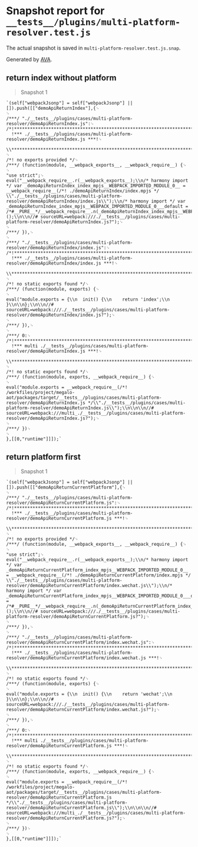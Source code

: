 # Snapshot report for `__tests__/plugins/multi-platform-resolver.test.js`

The actual snapshot is saved in `multi-platform-resolver.test.js.snap`.

Generated by [AVA](https://ava.li).

## return index without platform

> Snapshot 1

    `(self["webpackJsonp"] = self["webpackJsonp"] || []).push([["demoApiReturnIndex"],{␊
    ␊
    /***/ "./__tests__/plugins/cases/multi-platform-resolver/demoApiReturnIndex.js":␊
    /*!*******************************************************************************!*\\␊
      !*** ./__tests__/plugins/cases/multi-platform-resolver/demoApiReturnIndex.js ***!␊
      \\*******************************************************************************/␊
    /*! no exports provided */␊
    /***/ (function(module, __webpack_exports__, __webpack_require__) {␊
    ␊
    "use strict";␊
    eval("__webpack_require__.r(__webpack_exports__);\\n/* harmony import */ var _demoApiReturnIndex_index_mpjs__WEBPACK_IMPORTED_MODULE_0__ = __webpack_require__(/*! ./demoApiReturnIndex/index.mpjs */ \\"./__tests__/plugins/cases/multi-platform-resolver/demoApiReturnIndex/index.js\\");\\n/* harmony import */ var _demoApiReturnIndex_index_mpjs__WEBPACK_IMPORTED_MODULE_0___default = /*#__PURE__*/__webpack_require__.n(_demoApiReturnIndex_index_mpjs__WEBPACK_IMPORTED_MODULE_0__);\\n\\n_demoApiReturnIndex_index_mpjs__WEBPACK_IMPORTED_MODULE_0___default()();\\n\\n//# sourceURL=webpack:///./__tests__/plugins/cases/multi-platform-resolver/demoApiReturnIndex.js?");␊
    ␊
    /***/ }),␊
    ␊
    /***/ "./__tests__/plugins/cases/multi-platform-resolver/demoApiReturnIndex/index.js":␊
    /*!*************************************************************************************!*\\␊
      !*** ./__tests__/plugins/cases/multi-platform-resolver/demoApiReturnIndex/index.js ***!␊
      \\*************************************************************************************/␊
    /*! no static exports found */␊
    /***/ (function(module, exports) {␊
    ␊
    eval("module.exports = {\\n  init() {\\n    return 'index';\\n  }\\n\\n};\\n\\n//# sourceURL=webpack:///./__tests__/plugins/cases/multi-platform-resolver/demoApiReturnIndex/index.js?");␊
    ␊
    /***/ }),␊
    ␊
    /***/ 0:␊
    /*!*************************************************************************************!*\\␊
      !*** multi ./__tests__/plugins/cases/multi-platform-resolver/demoApiReturnIndex.js ***!␊
      \\*************************************************************************************/␊
    /*! no static exports found */␊
    /***/ (function(module, exports, __webpack_require__) {␊
    ␊
    eval("module.exports = __webpack_require__(/*! /workfiles/project/megalo-aot/packages/target/__tests__/plugins/cases/multi-platform-resolver/demoApiReturnIndex.js */\\"./__tests__/plugins/cases/multi-platform-resolver/demoApiReturnIndex.js\\");\\n\\n\\n//# sourceURL=webpack:///multi_./__tests__/plugins/cases/multi-platform-resolver/demoApiReturnIndex.js?");␊
    ␊
    /***/ })␊
    ␊
    },[[0,"runtime"]]]);`

## return platform first

> Snapshot 1

    `(self["webpackJsonp"] = self["webpackJsonp"] || []).push([["demoApiReturnCurrentPlatform"],{␊
    ␊
    /***/ "./__tests__/plugins/cases/multi-platform-resolver/demoApiReturnCurrentPlatform.js":␊
    /*!*****************************************************************************************!*\\␊
      !*** ./__tests__/plugins/cases/multi-platform-resolver/demoApiReturnCurrentPlatform.js ***!␊
      \\*****************************************************************************************/␊
    /*! no exports provided */␊
    /***/ (function(module, __webpack_exports__, __webpack_require__) {␊
    ␊
    "use strict";␊
    eval("__webpack_require__.r(__webpack_exports__);\\n/* harmony import */ var _demoApiReturnCurrentPlatform_index_mpjs__WEBPACK_IMPORTED_MODULE_0__ = __webpack_require__(/*! ./demoApiReturnCurrentPlatform/index.mpjs */ \\"./__tests__/plugins/cases/multi-platform-resolver/demoApiReturnCurrentPlatform/index.wechat.js\\");\\n/* harmony import */ var _demoApiReturnCurrentPlatform_index_mpjs__WEBPACK_IMPORTED_MODULE_0___default = /*#__PURE__*/__webpack_require__.n(_demoApiReturnCurrentPlatform_index_mpjs__WEBPACK_IMPORTED_MODULE_0__);\\n\\n_demoApiReturnCurrentPlatform_index_mpjs__WEBPACK_IMPORTED_MODULE_0___default()();\\n\\n//# sourceURL=webpack:///./__tests__/plugins/cases/multi-platform-resolver/demoApiReturnCurrentPlatform.js?");␊
    ␊
    /***/ }),␊
    ␊
    /***/ "./__tests__/plugins/cases/multi-platform-resolver/demoApiReturnCurrentPlatform/index.wechat.js":␊
    /*!******************************************************************************************************!*\\␊
      !*** ./__tests__/plugins/cases/multi-platform-resolver/demoApiReturnCurrentPlatform/index.wechat.js ***!␊
      \\******************************************************************************************************/␊
    /*! no static exports found */␊
    /***/ (function(module, exports) {␊
    ␊
    eval("module.exports = {\\n  init() {\\n    return 'wechat';\\n  }\\n\\n};\\n\\n//# sourceURL=webpack:///./__tests__/plugins/cases/multi-platform-resolver/demoApiReturnCurrentPlatform/index.wechat.js?");␊
    ␊
    /***/ }),␊
    ␊
    /***/ 0:␊
    /*!***********************************************************************************************!*\\␊
      !*** multi ./__tests__/plugins/cases/multi-platform-resolver/demoApiReturnCurrentPlatform.js ***!␊
      \\***********************************************************************************************/␊
    /*! no static exports found */␊
    /***/ (function(module, exports, __webpack_require__) {␊
    ␊
    eval("module.exports = __webpack_require__(/*! /workfiles/project/megalo-aot/packages/target/__tests__/plugins/cases/multi-platform-resolver/demoApiReturnCurrentPlatform.js */\\"./__tests__/plugins/cases/multi-platform-resolver/demoApiReturnCurrentPlatform.js\\");\\n\\n\\n//# sourceURL=webpack:///multi_./__tests__/plugins/cases/multi-platform-resolver/demoApiReturnCurrentPlatform.js?");␊
    ␊
    /***/ })␊
    ␊
    },[[0,"runtime"]]]);`
